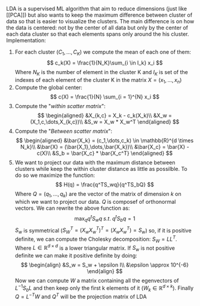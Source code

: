 LDA is a supervised ML algorithm that aim to reduce dimensions (just like [[PCA]]) but also wants to keep the maximum difference between cluster of data so that is easier to visualize the clusters.
The main difference is on how the data is centered: not by the center of all data but only by the center of each data cluster so that each elements spans only around the his cluster.
Implementation:
1) For each cluster ($C_1,\dots,C_K$)  we compute the mean of each one of them:
	$$
	c_k(X) = \frac{1}{N_K}\sum_{i \in I_k} x_i
  $$
	Where $N_K$ is the number of element in the cluster K and $I_K$ is set of the indexes of each element of the cluster K in the matrix $X = (x_1,\dots, x_n)$ 
2) Compute the global center:
	$$
	c(X) = \frac{1}{N} \sum_{i = 1}^{N} x_i
	$$
3) Compute the "_within scatter matrix_":
	$$
	\begin{aligned}
	&X_{k,c} = X_k - c_k(X_k)\\
	&X_w = (X_1,c,\dots,X_{k,c})\\
	&S_w = X_w * X_w^T
	\end{aligned}
	$$
4) Compute the "_Between scatter matrix_":
	$$
	\begin{aligned}
	&\bar{X_k} = (c_1,\dots,c_k) \in \mathbb{R}^{d \times N_k}\\
	&\bar{X} = (\bar{X_1},\dots,\bar{X_k})\\
	&\bar{X_c} = \bar{X} - c(X)\\
	&S_b = \bar{X_c} * \bar{X_c^T}
	\end{aligned}
	$$
5) We want to project our data with the maximum distance between clusters while keep the within cluster distance as little as possilble. To do so we maximize the function:
	$$
	H(q) = \frac{q^TS_wq}{q^TS_bQ}
	$$
	Where $Q = (q_1,\dots,q_k)$ are the vector of the matrix of dimension $k$ on which we want to project our data. $Q$ is composef of orthonormal vectors.
	We can rewrite the above function as: 
	$$
	\max_q q^tS_wq \; s.t. \; q^tS_bq = 1
	$$
	$S_w$ is symmetrical ($S_W^T = (X_wX_w^T)^T = (X_wX_w^T) = S_w$) so, if it is positive definite, we can compute the Cholesky decomposition: $S_W = LL^T$.
	Where $L \in \mathbb{R}^{d \times d}$ is a lower triangular matrix. 
	If $S_w$ is not positive definite we can make it positive definite by doing:
	$$
	\begin{align}
	&S_w = S_w + \epsilon I\\
	&\epsilon \approx 10^{-6}
	\end{align}
	$$
	 Now we can compute $W$ a matrix containing all the egenvectors of $L^{-1}S_bL$
	 and then keep only the first k elements of it ($W_k \in \mathbb{R}^{d \times k}$).
	Finally $Q = L^{-T}W$ and $Q^T$ will be the projection matrix of LDA 


 